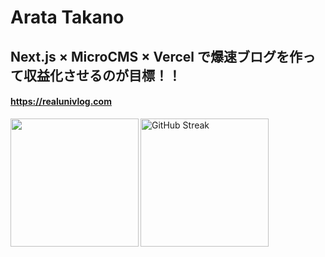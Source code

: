 # Arata Takano
## Next.js × MicroCMS × Vercel で爆速ブログを作って収益化させるのが目標！！
#### https://realunivlog.com

<a href="https://github.com/tocoteron">
  <img align="left" height="205px" src="https://github-readme-stats.vercel.app/api/top-langs/?username=Arata1202&layout=compact&langs_count=10&theme=tokyonight" />
</a>
<a href="https://git.io/streak-stats">
  <img height="205px" src="https://github-readme-streak-stats.herokuapp.com?user=Arata1202&theme=tokyonight&locale=ja" alt="GitHub Streak" />
</a>
<br>
<!-- <a href="https://komarev.com/ghpvc/?username=Arata1202&color=blue">
  <img src="https://komarev.com/ghpvc/?username=Arata1202&color=blue" alt="Profile Views" />
</a> -->
